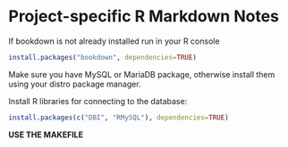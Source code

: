 # Project-specific R Markdown Notes

If bookdown is not already installed run in your R console
```r
install.packages("bookdown", dependencies=TRUE)
```

Make sure you have MySQL or MariaDB package,
otherwise install them using your distro package manager.

Install R libraries for connecting to the database:
```r
install.packages(c("DBI", "RMySQL"), dependencies=TRUE)
```

**USE THE MAKEFILE**
